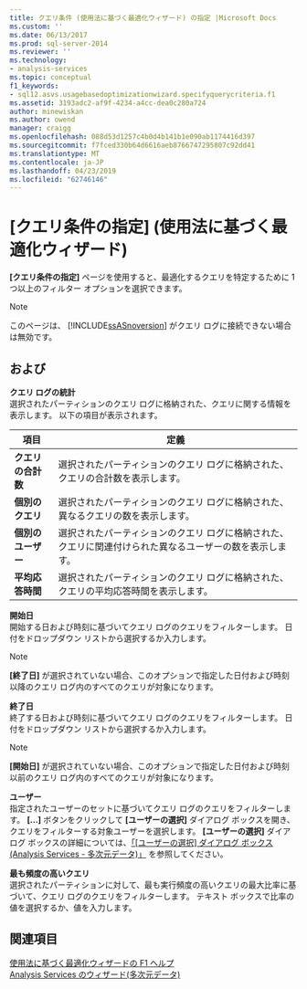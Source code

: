```yaml
---
title: クエリ条件 (使用法に基づく最適化ウィザード) の指定 |Microsoft Docs
ms.custom: ''
ms.date: 06/13/2017
ms.prod: sql-server-2014
ms.reviewer: ''
ms.technology:
- analysis-services
ms.topic: conceptual
f1_keywords:
- sql12.asvs.usagebasedoptimizationwizard.specifyquerycriteria.f1
ms.assetid: 3193adc2-af9f-4234-a4cc-dea0c280a724
author: minewiskan
ms.author: owend
manager: craigg
ms.openlocfilehash: 088d53d1257c4b0d4b141b1e090ab1174416d397
ms.sourcegitcommit: f7fced330b64d6616aeb8766747295807c92dd41
ms.translationtype: MT
ms.contentlocale: ja-JP
ms.lasthandoff: 04/23/2019
ms.locfileid: "62746146"
---
```

# <a name="specify-query-criteria-usage-based-optimization-wizard"></a>[クエリ条件の指定] (使用法に基づく最適化ウィザード)
  **[クエリ条件の指定]** ページを使用すると、最適化するクエリを特定するために 1 つ以上のフィルター オプションを選択できます。  
  
> [!NOTE]  
>  このページは、 [!INCLUDE[ssASnoversion](../includes/ssasnoversion-md.md)] がクエリ ログに接続できない場合は無効です。  
  
## <a name="options"></a>および  
 **クエリ ログの統計**  
 選択されたパーティションのクエリ ログに格納された、クエリに関する情報を表示します。 以下の項目が表示されます。  
  
|項目|定義|  
|----------|----------------|  
|**クエリの合計数**|選択されたパーティションのクエリ ログに格納された、クエリの合計数を表示します。|  
|**個別のクエリ**|選択されたパーティションのクエリ ログに格納された、異なるクエリの数を表示します。|  
|**個別のユーザー**|選択されたパーティションのクエリ ログに格納された、クエリに関連付けられた異なるユーザーの数を表示します。|  
|**平均応答時間**|選択されたパーティションのクエリ ログに格納された、クエリの平均応答時間を表示します。|  
  
 **開始日**  
 開始する日および時刻に基づいてクエリ ログのクエリをフィルターします。 日付をドロップダウン リストから選択するか入力します。  
  
> [!NOTE]  
>  **[終了日]** が選択されていない場合、このオプションで指定した日付および時刻以降のクエリ ログ内のすべてのクエリが対象になります。  
  
 **終了日**  
 終了する日および時刻に基づいてクエリ ログのクエリをフィルターします。 日付をドロップダウン リストから選択するか入力します。  
  
> [!NOTE]  
>  **[開始日]** が選択されていない場合、このオプションで指定した日付および時刻以前のクエリ ログ内のすべてのクエリが対象になります。  
  
 **ユーザー**  
 指定されたユーザーのセットに基づいてクエリ ログのクエリをフィルターします。 **[...]** ボタンをクリックして **[ユーザーの選択]** ダイアログ ボックスを開き、クエリをフィルターする対象ユーザーを選択します。 **[ユーザーの選択]** ダイアログ ボックスの詳細については、[「[ユーザーの選択] ダイアログ ボックス (Analysis Services - 多次元データ)」](user-selection-dialog-box-analysis-services-multidimensional-data.md) を参照してください。  
  
 **最も頻度の高いクエリ**  
 選択されたパーティションに対して、最も実行頻度の高いクエリの最大比率に基づいて、クエリ ログのクエリをフィルターします。 テキスト ボックスで比率の値を選択するか、値を入力します。  
  
## <a name="see-also"></a>関連項目  
 [使用法に基づく最適化ウィザードの F1 ヘルプ](usage-based-optimization-wizard-f1-help.md)   
 [Analysis Services のウィザード&#40;多次元データ&#41;](analysis-services-wizards-multidimensional-data.md)  
  
  
